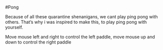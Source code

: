 #Pong

​Because of all these quarantine shenanigans, we cant play ping pong with others. That’s why i was inspired to make this, to play ping pong with yourself.​

Move mouse left and right to control the left paddle​, move mouse up and down to control the right paddle​
